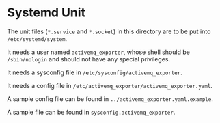 # Systemd Unit

The unit files (`*.service` and `*.socket`) in this directory are to be put into `/etc/systemd/system`.

It needs a user named `activemq_exporter`, whose shell should be `/sbin/nologin` and should not have any special privileges.

It needs a sysconfig file in `/etc/sysconfig/activemq_exporter`.

It needs a config file in `/etc/activemq_exporter/activemq_exporter.yaml`.

A sample config file can be found in `../activemq_exporter.yaml.example`.

A sample file can be found in `sysconfig.activemq_exporter`.
